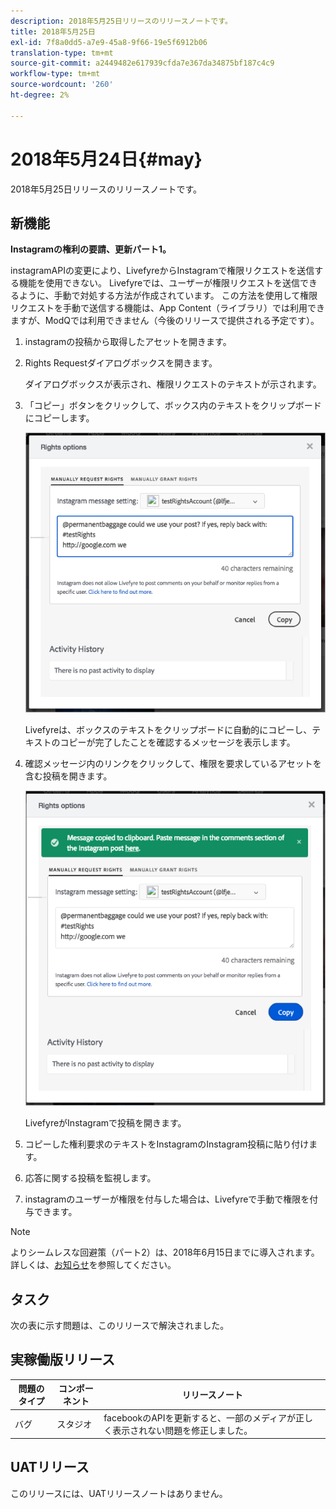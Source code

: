 ```yaml
---
description: 2018年5月25日リリースのリリースノートです。
title: 2018年5月25日
exl-id: 7f8a0dd5-a7e9-45a8-9f66-19e5f6912b06
translation-type: tm+mt
source-git-commit: a2449482e617939cfda7e367da34875bf187c4c9
workflow-type: tm+mt
source-wordcount: '260'
ht-degree: 2%

---
```


# 2018年5月24日{#may}

2018年5月25日リリースのリリースノートです。

## 新機能

**Instagramの権利の要請、更新パート1。**

instagramAPIの変更により、LivefyreからInstagramで権限リクエストを送信する機能を使用できない。 Livefyreでは、ユーザーが権限リクエストを送信できるように、手動で対処する方法が作成されています。 この方法を使用して権限リクエストを手動で送信する機能は、App Content（ライブラリ）では利用できますが、ModQでは利用できません（今後のリリースで提供される予定です）。

1. instagramの投稿から取得したアセットを開きます。
1. Rights Requestダイアログボックスを開きます。

   ダイアログボックスが表示され、権限リクエストのテキストが示されます。

1. 「コピー」ボタンをクリックして、ボックス内のテキストをクリップボードにコピーします。

   ![](../assets/rr_insta_workaround1.png)

   Livefyreは、ボックスのテキストをクリップボードに自動的にコピーし、テキストのコピーが完了したことを確認するメッセージを表示します。

1. 確認メッセージ内のリンクをクリックして、権限を要求しているアセットを含む投稿を開きます。

   ![](../assets/rr_insta_workaround2.png)

   LivefyreがInstagramで投稿を開きます。

1. コピーした権利要求のテキストをInstagramのInstagram投稿に貼り付けます。
1. 応答に関する投稿を監視します。
1. instagramのユーザーが権限を付与した場合は、Livefyreで手動で権限を付与できます。

>[!NOTE]
>
>よりシームレスな回避策（パート2）は、2018年6月15日までに導入されます。 詳しくは、[お知らせ](/help/using/c-anouncements.md#c_anouncements)を参照してください。

## タスク

次の表に示す問題は、このリリースで解決されました。

## 実稼働版リリース

| **問題のタイプ** | **コンポーネント** | **リリースノート** |
|---|---|---|
| バグ | スタジオ | facebookのAPIを更新すると、一部のメディアが正しく表示されない問題を修正しました。 |

## UATリリース

このリリースには、UATリリースノートはありません。
